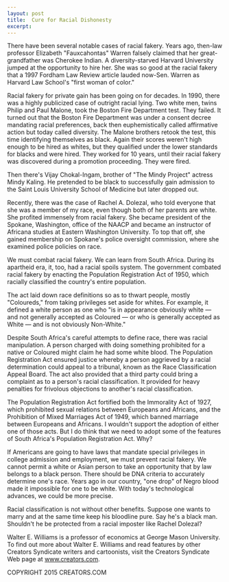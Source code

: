 ```yaml
---
layout: post
title:  Cure for Racial Dishonesty
excerpt:
---
```


There have been several notable cases of racial fakery. Years ago, then-law professor Elizabeth "Fauxcahontas" Warren falsely claimed that her great-grandfather was Cherokee Indian. A diversity-starved Harvard University jumped at the opportunity to hire her. She was so good at the racial fakery that a 1997 Fordham Law Review article lauded now-Sen. Warren as Harvard Law School's "first woman of color."

Racial fakery for private gain has been going on for decades. In 1990, there was a highly publicized case of outright racial lying. Two white men, twins Philip and Paul Malone, took the Boston Fire Department test. They failed. It turned out that the Boston Fire Department was under a consent decree mandating racial preferences, back then euphemistically called affirmative action but today called diversity. The Malone brothers retook the test, this time identifying themselves as black. Again their scores weren't high enough to be hired as whites, but they qualified under the lower standards for blacks and were hired. They worked for 10 years, until their racial fakery was discovered during a promotion proceeding. They were fired.

Then there's Vijay Chokal-Ingam, brother of "The Mindy Project" actress Mindy Kaling. He pretended to be black to successfully gain admission to the Saint Louis University School of Medicine but later dropped out.

Recently, there was the case of Rachel A. Dolezal, who told everyone that she was a member of my race, even though both of her parents are white. She profited immensely from racial fakery. She became president of the Spokane, Washington, office of the NAACP and became an instructor of Africana studies at Eastern Washington University. To top that off, she gained membership on Spokane's police oversight commission, where she examined police policies on race.

We must combat racial fakery. We can learn from South Africa. During its apartheid era, it, too, had a racial spoils system. The government combated racial fakery by enacting the Population Registration Act of 1950, which racially classified the country's entire population.

 The act laid down race definitions so as to thwart people, mostly "Coloureds," from taking privileges set aside for whites. For example, it defined a white person as one who "is in appearance obviously white — and not generally accepted as Coloured — or who is generally accepted as White — and is not obviously Non-White."

Despite South Africa's careful attempts to define race, there was racial manipulation. A person charged with doing something prohibited for a native or Coloured might claim he had some white blood. The Population Registration Act ensured justice whereby a person aggrieved by a racial determination could appeal to a tribunal, known as the Race Classification Appeal Board. The act also provided that a third party could bring a complaint as to a person's racial classification. It provided for heavy penalties for frivolous objections to another's racial classification.

The Population Registration Act fortified both the Immorality Act of 1927, which prohibited sexual relations between Europeans and Africans, and the Prohibition of Mixed Marriages Act of 1949, which banned marriage between Europeans and Africans. I wouldn't support the adoption of either one of those acts. But I do think that we need to adopt some of the features of South Africa's Population Registration Act. Why?

If Americans are going to have laws that mandate special privileges in college admission and employment, we must prevent racial fakery. We cannot permit a white or Asian person to take an opportunity that by law belongs to a black person. There should be DNA criteria to accurately determine one's race. Years ago in our country, "one drop" of Negro blood made it impossible for one to be white. With today's technological advances, we could be more precise.

Racial classification is not without other benefits. Suppose one wants to marry and at the same time keep his bloodline pure. Say he's a black man. Shouldn't he be protected from a racial imposter like Rachel Dolezal?

Walter E. Williams is a professor of economics at George Mason University. To find out more about Walter E. Williams and read features by other Creators Syndicate writers and cartoonists, visit the Creators Syndicate Web page at www.creators.com.

COPYRIGHT 2015 CREATORS.COM
